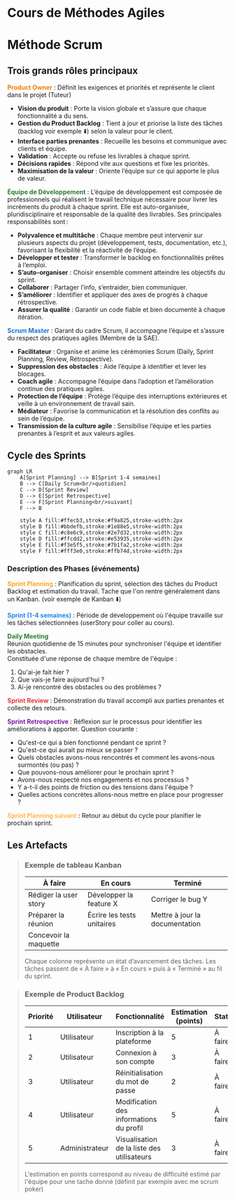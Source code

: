 # Cours de Méthodes Agiles

# Méthode Scrum

## Trois grands rôles principaux 

<span style="color:#f57c00"><strong>Product Owner</strong></span> : Définit les exigences et priorités et représente le client dans le projet (Tuteur)

- **Vision du produit** : Porte la vision globale et s’assure que chaque fonctionnalité a du sens.
- **Gestion du Product Backlog** : Tient à jour et priorise la liste des tâches (backlog voir exemple ⬇️) selon la valeur pour le client.
- **Interface parties prenantes** : Recueille les besoins et communique avec clients et équipe.
- **Validation** : Accepte ou refuse les livrables à chaque sprint.
- **Décisions rapides** : Répond vite aux questions et fixe les priorités.
- **Maximisation de la valeur** : Oriente l’équipe sur ce qui apporte le plus de valeur.

<span style="color:#2e7d32"><strong>Équipe de Développement</strong></span> : L’équipe de développement est composée de professionnels qui réalisent le travail technique nécessaire pour livrer les incréments du produit à chaque sprint. Elle est auto-organisée, pluridisciplinaire et responsable de la qualité des livrables. Ses principales responsabilités sont :

- **Polyvalence et multitâche** : Chaque membre peut intervenir sur plusieurs aspects du projet (développement, tests, documentation, etc.), favorisant la flexibilité et la réactivité de l’équipe.
- **Développer et tester** : Transformer le backlog en fonctionnalités prêtes à l’emploi.
- **S’auto-organiser** : Choisir ensemble comment atteindre les objectifs du sprint.
- **Collaborer** : Partager l’info, s’entraider, bien communiquer.
- **S’améliorer** : Identifier et appliquer des axes de progrès à chaque rétrospective.
- **Assurer la qualité** : Garantir un code fiable et bien documenté à chaque itération.

<span style="color:#1976d2"><strong>Scrum Master</strong></span> : Garant du cadre Scrum, il accompagne l’équipe et s’assure du respect des pratiques agiles (Membre de la SAE).

- **Facilitateur** : Organise et anime les cérémonies Scrum (Daily, Sprint Planning, Review, Rétrospective).
- **Suppression des obstacles** : Aide l’équipe à identifier et lever les blocages.
- **Coach agile** : Accompagne l’équipe dans l’adoption et l’amélioration continue des pratiques agiles.
- **Protection de l’équipe** : Protège l’équipe des interruptions extérieures et veille à un environnement de travail sain.
- **Médiateur** : Favorise la communication et la résolution des conflits au sein de l’équipe.
- **Transmission de la culture agile** : Sensibilise l’équipe et les parties prenantes à l’esprit et aux valeurs agiles.



## Cycle des Sprints

```mermaid
graph LR
    A[Sprint Planning] --> B[Sprint 1-4 semaines]
    B --> C[Daily Scrum<br/>quotidien]
    C --> D[Sprint Review]
    D --> E[Sprint Retrospective]
    E --> F[Sprint Planning<br/>suivant]
    F --> B
    
    style A fill:#ffecb3,stroke:#f9a825,stroke-width:2px
    style B fill:#bbdefb,stroke:#1e88e5,stroke-width:2px
    style C fill:#c8e6c9,stroke:#2e7d32,stroke-width:2px
    style D fill:#ffcdd2,stroke:#e53935,stroke-width:2px
    style E fill:#f3e5f5,stroke:#7b1fa2,stroke-width:2px
    style F fill:#fff3e0,stroke:#ffb74d,stroke-width:2px
```

### Description des Phases (événements) 

**<span style="color:#f9a825">Sprint Planning</span>** : Planification du sprint, sélection des tâches du Product Backlog et estimation du travail.
Tache que l'on rentre généralement dans un Kanban. (voir exemple de Kanban ⬇️)

**<span style="color:#1e88e5">Sprint (1-4 semaines)</span>** : Période de développement où l'équipe travaille sur les tâches sélectionnées (userStory pour coller au cours).

**<span style="color:#2e7d32">Daily Meeting</span>**  
Réunion quotidienne de 15 minutes pour synchroniser l'équipe et identifier les obstacles.  
Constituée d'une réponse de chaque membre de l'équipe : 
1. Qu'ai-je fait hier ?
2. Que vais-je faire aujourd'hui ?
3. Ai-je rencontré des obstacles ou des problèmes ?



**<span style="color:#e53935">Sprint Review</span>** : Démonstration du travail accompli aux parties prenantes et collecte des retours.

**<span style="color:#7b1fa2">Sprint Retrospective</span>** : Réflexion sur le processus pour identifier les améliorations à apporter.
Question courante : 
- Qu'est-ce qui a bien fonctionné pendant ce sprint ?
- Qu'est-ce qui aurait pu mieux se passer ?
- Quels obstacles avons-nous rencontrés et comment les avons-nous surmontés (ou pas) ?
- Que pouvons-nous améliorer pour le prochain sprint ?
- Avons-nous respecté nos engagements et nos processus ?
- Y a-t-il des points de friction ou des tensions dans l'équipe ?
- Quelles actions concrètes allons-nous mettre en place pour progresser ?


**<span style="color:#ffb74d">Sprint Planning suivant</span>** : Retour au début du cycle pour planifier le prochain sprint.

## Les Artefacts
> ### Exemple de tableau Kanban
>
> | À faire                | En cours                | Terminé                |
> |------------------------|-------------------------|------------------------|
> | Rédiger la user story  | Développer la feature X | Corriger le bug Y      |
> | Préparer la réunion    | Écrire les tests unitaires | Mettre à jour la documentation |
> | Concevoir la maquette  |                         |                        |
>
> Chaque colonne représente un état d’avancement des tâches. Les tâches passent de « À faire » à « En cours » puis à « Terminé » au fil du sprint.

> ### Exemple de Product Backlog
>
> | Priorité | Utilisateur    | Fonctionnalité                                 | Estimation (points) | Statut   |
> |----------|----------------|------------------------------------------------|---------------------|----------|
> | 1        | Utilisateur    | Inscription à la plateforme                    | 5                   | À faire  |
> | 2        | Utilisateur    | Connexion à son compte                         | 3                   | À faire  |
> | 3        | Utilisateur    | Réinitialisation du mot de passe               | 2                   | À faire  |
> | 4        | Utilisateur    | Modification des informations du profil        | 5                   | À faire  |
> | 5        | Administrateur | Visualisation de la liste des utilisateurs     | 3                   | À faire  |
>
>L'estimation en points correspond au niveau de difficulté estimé  par l'équipe pour une tache donné (définit par exemple avec me scrum poker)
